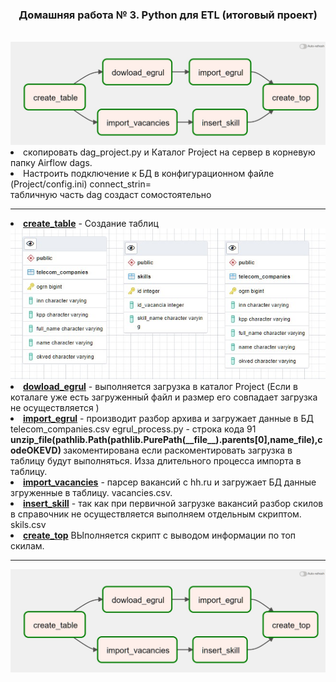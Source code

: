 <html>
<h3  align="center">Домашняя работа № 3. Python для ETL (итоговый проект)</h3><br>
<img src="https://github.com/SergeyAntipenko/Git_python_trening/blob/main/AirFlow_Graph.jpg">
<li>скопировать dag_project.py и Каталог Project на сервер в корневую папку Airflow dags.
<li> Настроить  подключение к БД в конфигурационном файле (Project/config.ini) connect_strin= <br>
 табличную часть dag создаст сомостоятельно 
<br>
<hr>
<li><b><u>create_table</u></b> -  Создание таблиц<br>
<img src="https://github.com/SergeyAntipenko/Git_python_trening/blob/main/tabls.jpg" alt=" Создание таблиц">
<li> <b><u>dowload_egrul</u></b> - выполняется загрузка в каталог Project (Если в коталаге уже есть загруженный файл и размер его совпадает загрузка не осуществляется )
<li><b><u>import_egrul</u></b>   -  производит разбор архива и загружает данные в БД 
telecom_companies.csv
egrul_process.py  - строка кода 91  <b>unzip_file(pathlib.Path(pathlib.PurePath(__file__).parents[0],name_file),codeOKEVD)  </b>  закоментирована если раскоментировать  загрузка в таблицу будут выполняться. Изза длительного процесса импорта в таблицу. 
<li><b><u>import_vacancies</u></b>  - парсер вакансий с hh.ru и загружает БД  данные згруженные в таблицу. vacancies.csv.
<li><b><u>insert_skill</u></b>   -  так как при первичной загрузке вакансий разбор скилов в справочник не осуществляется выполняем отдельным скриптом.  skils.csv
<li><b><u>create_top</u></b>  ВЫполняется скрипт с выводом информации по топ скилам. 


<br>
<hr>
<img src="https://github.com/SergeyAntipenko/Git_python_trening/blob/main/AirFlow_Graph.jpg">

</html>
